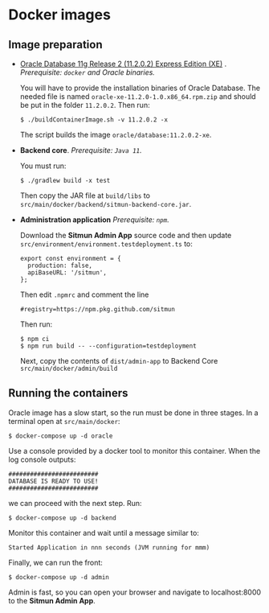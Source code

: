 # Docker images

## Image preparation

* [Oracle Database 11g Release 2 (11.2.0.2) Express Edition (XE)](https://github.com/oracle/docker-images/tree/main/OracleDatabase/SingleInstance/dockerfiles)
  .
  _Prerequisite: `docker` and Oracle binaries._

  You will have to provide the installation binaries of Oracle Database. The needed file is
  named `oracle-xe-11.2.0-1.0.x86_64.rpm.zip` and should be put in the folder `11.2.0.2`. Then run:
  ```
  $ ./buildContainerImage.sh -v 11.2.0.2 -x
  ```
  The script builds the image `oracle/database:11.2.0.2-xe`.

* **Backend core**.
  _Prerequisite: `Java 11`._

  You must run:
  ```
  $ ./gradlew build -x test
  ```
  Then copy the JAR file at `build/libs` to `src/main/docker/backend/sitmun-backend-core.jar`.

* **Administration application**
  _Prerequisite: `npm`._

  Download the **Sitmun Admin App** source code and then update `src/environment/environment.testdeployment.ts` to:
  ```
  export const environment = {
    production: false,
    apiBaseURL: '/sitmun',
  };
  ```
  Then edit `.npmrc` and comment the line
  ```
  #registry=https://npm.pkg.github.com/sitmun
  ```
  Then run:
  ```
  $ npm ci
  $ npm run build -- --configuration=testdeployment
  ```
  Next, copy the contents of `dist/admin-app` to Backend Core `src/main/docker/admin/build`

## Running the containers

Oracle image has a slow start, so the run must be done in three stages. In a terminal open at `src/main/docker`:

```
$ docker-compose up -d oracle
```

Use a console provided by a docker tool to monitor this container. When the log console outputs:

```
#########################
DATABASE IS READY TO USE!
#########################
```

we can proceed with the next step. Run:

```
$ docker-compose up -d backend
```

Monitor this container and wait until a message similar to:

```
Started Application in nnn seconds (JVM running for mmm)
```

Finally, we can run the front:

```
$ docker-compose up -d admin
```

Admin is fast, so you can open your browser and navigate to localhost:8000 to the **Sitmun Admin App**.
